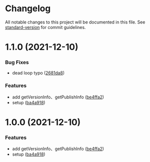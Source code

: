 # Changelog

All notable changes to this project will be documented in this file. See [standard-version](https://github.com/conventional-changelog/standard-version) for commit guidelines.

# 1.1.0 (2021-12-10)


### Bug Fixes

* dead loop typo ([2681da8](https://github.com/TinkGu/publish-version-push/commit/2681da8facd34a3370181e6de0ecac80d5c7afa2))


### Features

* add getVersionInfo、getPublishInfo ([be4ffa2](https://github.com/TinkGu/publish-version-push/commit/be4ffa2109f6b1c420762e69a895867fdbf616a0))
* setup ([ba4a918](https://github.com/TinkGu/publish-version-push/commit/ba4a918d933f7c1b45de2bcd0cb0162cd7bf00b6))



# 1.0.0 (2021-12-10)

### Features

- add getVersionInfo、getPublishInfo ([be4ffa2](https://github.com/TinkGu/publish-version-push/commit/be4ffa2109f6b1c420762e69a895867fdbf616a0))
- setup ([ba4a918](https://github.com/TinkGu/publish-version-push/commit/ba4a918d933f7c1b45de2bcd0cb0162cd7bf00b6))

